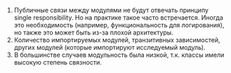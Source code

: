 1. Публичные связи между модулями не будут отвечать принципу single responsibility. Но на практике такое часто встречается.
Иногда это необходимость (например, функциональность для логирования), но также это может быть из-за плохой архитектуры.
2. Количество импортируемых модулей, транзитивных зависимостей, других модулей (которые импортируют исследуемый модуль).
3. В большинстве случаев модульность была низкой, т.к. классы имели высокую степень связности.
